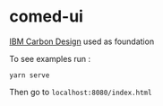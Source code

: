 # comed-ui

[IBM Carbon Design](https://github.com/carbon-design-system/carbon) used as foundation 

To see examples run :

`yarn serve`

Then go to `localhost:8080/index.html`